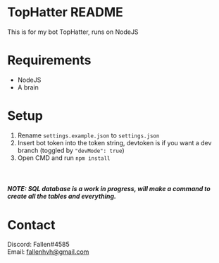 # TopHatter README
This is for my bot TopHatter, runs on NodeJS

# Requirements
- NodeJS<br>
- A brain<br>

# Setup
1. Rename `settings.example.json` to `settings.json`<br>
2. Insert bot token into the token string, devtoken is if you want a dev branch (toggled by `"devMode": true`)<br>
3. Open CMD and run `npm install`<br>
<br><br>
##### NOTE: SQL database is a work in progress, will make a command to create all the tables and everything.

# Contact
Discord: Fallen#4585<br>
Email: fallenhvh@gmail.com
